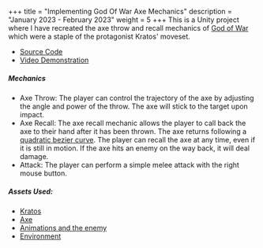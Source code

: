 +++
title = "Implementing God Of War Axe Mechanics"
description = "January 2023 - February 2023"
weight = 5 
+++
This is a Unity project where I have recreated the axe throw and recall mechanics of [God of War](https://store.steampowered.com/app/1593500/God_of_War/) which were a staple of the protagonist Kratos' moveset.
- [Source Code](https://github.com/iltenahmet/god-of-war-unity/)
- [Video Demonstration](https://youtu.be/MI8VVgAylco?si=JKDdB3x2nkrz7lnN&t=72)

<!-- more -->

##### Mechanics
- Axe Throw: The player can control the trajectory of the axe by adjusting the angle and power of the throw. The axe will stick to the target upon impact.
- Axe Recall: The axe recall mechanic allows the player to call back the axe to their hand after it has been thrown. The axe returns following a [quadratic bezier curve](https://en.wikipedia.org/wiki/B%C3%A9zier_curve). The player can recall the axe at any time, even if it is still in motion. 
If the axe hits an enemy on the way back, it will deal damage.
- Attack: The player can perform a simple melee attack with the right mouse button.

##### Assets Used: 
- [Kratos](https://skfb.ly/6ZCPs)
- [Axe](https://skfb.ly/6yFnW)
- [Animations and the enemy](https://www.mixamo.com/)
- [Environment](https://assetstore.unity.com/packages/3d/environments/nature-starter-kit-2-52977)


